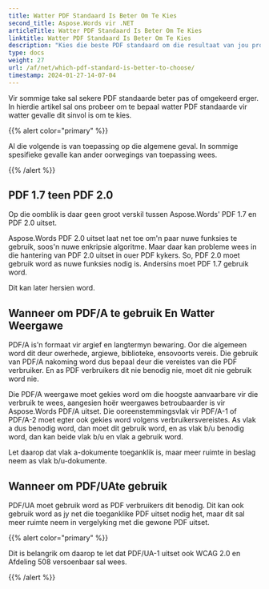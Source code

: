 ```yaml
---
title: Watter PDF Standaard Is Beter Om Te Kies
second_title: Aspose.Words vir .NET
articleTitle: Watter PDF Standaard Is Beter Om Te Kies
linktitle: Watter PDF Standaard Is Beter Om Te Kies
description: "Kies die beste PDF standaard om die resultaat van jou programmeringstaak in C# uit te voer. Watter PDF standaard is beter– PDF 1.7, PDF 2.0, PDF/A-1, PDF/A-2, of PDF/UA."
type: docs
weight: 27
url: /af/net/which-pdf-standard-is-better-to-choose/
timestamp: 2024-01-27-14-07-04
---
```


Vir sommige take sal sekere PDF standaarde beter pas of omgekeerd erger. In hierdie artikel sal ons probeer om te bepaal watter PDF standaarde vir watter gevalle dit sinvol is om te kies.

{{% alert color="primary" %}}

Al die volgende is van toepassing op die algemene geval. In sommige spesifieke gevalle kan ander oorwegings van toepassing wees.

{{% /alert %}}

## PDF 1.7 teen PDF 2.0

Op die oomblik is daar geen groot verskil tussen Aspose.Words' PDF 1.7 en PDF 2.0 uitset.

Aspose.Words PDF 2.0 uitset laat net toe om'n paar nuwe funksies te gebruik, soos'n nuwe enkripsie algoritme. Maar daar kan probleme wees in die hantering van PDF 2.0 uitset in ouer PDF kykers. So, PDF 2.0 moet gebruik word as nuwe funksies nodig is. Andersins moet PDF 1.7 gebruik word.

Dit kan later hersien word.

## Wanneer om PDF/A te gebruik En Watter Weergawe

PDF/A is'n formaat vir argief en langtermyn bewaring. Oor die algemeen word dit deur owerhede, argiewe, biblioteke, ensovoorts vereis. Die gebruik van PDF/A nakoming word dus bepaal deur die vereistes van die PDF verbruiker. En as PDF verbruikers dit nie benodig nie, moet dit nie gebruik word nie.

Die PDF/A weergawe moet gekies word om die hoogste aanvaarbare vir die verbruik te wees, aangesien hoër weergawes betroubaarder is vir Aspose.Words PDF/A uitset. Die ooreenstemmingsvlak vir PDF/A-1 of PDF/A-2 moet egter ook gekies word volgens verbruikersvereistes. As vlak a dus benodig word, dan moet dit gebruik word, en as vlak b/u benodig word, dan kan beide vlak b/u en vlak a gebruik word.

Let daarop dat vlak a-dokumente toeganklik is, maar meer ruimte in beslag neem as vlak b/u-dokumente.

## Wanneer om PDF/UAte gebruik

PDF/UA moet gebruik word as PDF verbruikers dit benodig. Dit kan ook gebruik word as jy net die toeganklike PDF uitset nodig het, maar dit sal meer ruimte neem in vergelyking met die gewone PDF uitset.

{{% alert color="primary" %}}

Dit is belangrik om daarop te let dat PDF/UA-1 uitset ook WCAG 2.0 en Afdeling 508 versoenbaar sal wees.

{{% /alert %}}
